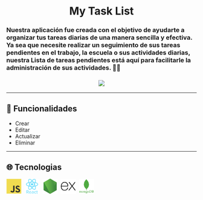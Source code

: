 <div id="header" align="center">
    <h1 align="center">My Task List</h1>
    <h3 align="start">Nuestra aplicación fue creada con el objetivo de ayudarte a organizar tus tareas diarias de una manera sencilla y efectiva. Ya sea que necesite realizar un seguimiento de sus tareas pendientes en el trabajo, la escuela o sus actividades diarias, nuestra Lista de tareas pendientes está aquí para facilitarle la administración de sus actividades. 📝✅<h3>
</div>
<div id="badges" align="center">
   <img src="https://media.giphy.com/media/v1.Y2lkPTc5MGI3NjExNjI4dm02eWF3c3V4bmRwZHNiZWtuODQ0ZGlpOW5lejg3ZzRkOWRkaCZlcD12MV9pbnRlcm5hbF9naWZfYnlfaWQmY3Q9Zw/IbYGGD3UVqP8d36zCT/giphy.gif" />
</div>

---

<h2 align='left'>🔧 Funcionalidades</h2>

- Crear
- Editar 
- Actualizar
- Eliminar

---

<div align="left">
  <h2>🌐 Tecnologias</h3>
   <div>
       <img src="https://github.com/devicons/devicon/blob/master/icons/javascript/javascript-original.svg" title="JavaScript" alt="JavaScript" width="40" height="40">&nbsp;
       <img src="https://github.com/devicons/devicon/blob/master/icons/react/react-original-wordmark.svg" title="React" alt="React" width="40" height="40">&nbsp;
       <img src="https://github.com/devicons/devicon/blob/master/icons/nodejs/nodejs-original.svg" title="NodeJs" alt="NodeJs" width="40" height="40">&nbsp;
       <img src="https://github.com/devicons/devicon/blob/master/icons/express/express-original.svg" title="Express" alt="Express" width="40" height="40">&nbsp;
       <img src="https://github.com/devicons/devicon/blob/master/icons/mongodb/mongodb-plain-wordmark.svg" title="MongoDB" alt="MongoDB" width="40" height="40">
    </div>
</div> 
